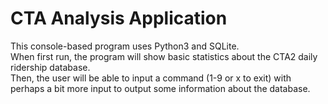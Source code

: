 # CTA Analysis Application
This console-based program uses Python3 and SQLite.\
When first run, the program will show basic statistics about the CTA2 daily ridership database.\
Then, the user will be able to input a command (1-9 or x to exit) with perhaps a bit more input to output some information about the database.
